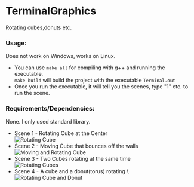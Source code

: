 # TerminalGraphics
Rotating cubes,donuts etc.

### Usage:
Does not work on Windows, works on Linux.
  + You can use ```make all``` for compiling with g++ and running the executable. \
 ```make build``` will build the project with the executable ```Terminal.out``` 
  + Once you run the executable, it will tell you the scenes, type "1" etc. to run the scene.

### Requirements/Dependencies:
None. I only used standard library.

  + Scene 1 - Rotating Cube at the Center \
![Rotating Cube](/images/scene1.gif) 
  + Scene 2 - Moving Cube that bounces off the walls \
![Moving and Rotating Cube](/images/scene2.gif) 
  + Scene 3 - Two Cubes rotating at the same time \
![Rotating Cubes](/images/scene3.gif) 
  + Scene 4 - A cube and a donut(torus) rotating \ 
![Rotating Cube and Donut](/images/scene4.gif)
